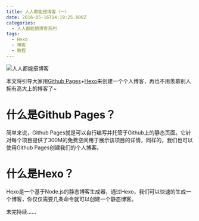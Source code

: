 ```yaml
---
title: 人人都能搭博客（一）
date: 2016-05-16T14:19:25.000Z
categories:
  - 人人都能搭博客系列
tags:
  - Hexo
  - 博客
  - 教程
---
```


![人人都能搭博客](http://7xp4vx.com1.z0.glb.clouddn.com/6868d82b1f5e1492a1c962fe1e0c276a.png)

本文将引导大家用[Github Pages]+[Hexo]来创建一个个人博客，再也不用羡慕别人拥有高大上的博客了~

<!-- more -->

# 什么是Github Pages？

简单来说，Github Pages就是可以自行编写并托管于Github上的静态页面。它针对每个项目提供了300M的免费空间用于展示该项目的详情，同样的，我们也可以使用Github Pages创建我们的个人博客。

# 什么是Hexo？

Hexo是一个基于Node.js的静态博客生成器，通过Hexo，我们可以快速的生成一个博客，你仅仅需要几条命令就可以创建一个静态博客。

未完持续......

[Github Pages]: https://help.github.com/categories/github-pages-basics/
[Hexo]: https://hexo.io/
